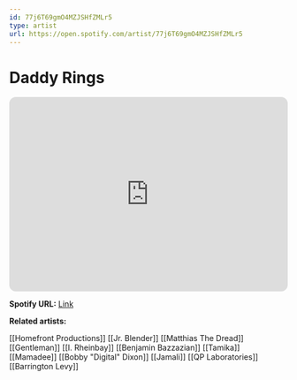 ```yaml
---
id: 77j6T69gmO4MZJSHfZMLr5
type: artist
url: https://open.spotify.com/artist/77j6T69gmO4MZJSHfZMLr5
---
```

# Daddy Rings

<iframe style="border-radius:12px" src="https://open.spotify.com/embed/artist/77j6T69gmO4MZJSHfZMLr5" width="100%" height="352" frameBorder="0" allowfullscreen="" allow="autoplay; clipboard-write; encrypted-media; fullscreen; picture-in-picture" loading="lazy"></iframe>

**Spotify URL:** [Link](https://open.spotify.com/artist/77j6T69gmO4MZJSHfZMLr5)

**Related artists:**

[[Homefront Productions]]
[[Jr. Blender]]
[[Matthias The Dread]]
[[Gentleman]]
[[I. Rheinbay]]
[[Benjamin Bazzazian]]
[[Tamika]]
[[Mamadee]]
[[Bobby "Digital" Dixon]]
[[Jamali]]
[[QP Laboratories]]
[[Barrington Levy]]
